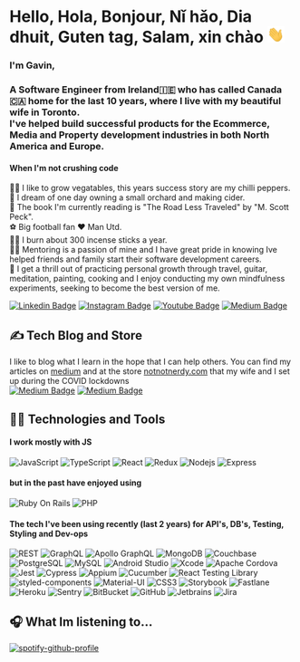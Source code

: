 # Hello, Hola, Bonjour, Nǐ hǎo, Dia dhuit, Guten tag, Salam, xin chào <img src="https://github.com/gavmac/gavmac/blob/main/wave.gif" width="30px">

### I'm Gavin, <br>
### A Software Engineer from Ireland:ireland: who has called Canada:canada: home for the last 10 years, where I live with my beautiful wife in Toronto. <br> I've helped build successful products for the Ecommerce, Media and Property development industries in both North America and Europe.

#### When I'm not crushing code 
:farmer: I like to grow vegatables, this years success story are my chilli peppers.<br>
:apple: I dream of one day owning a small orchard and making cider.<br>
:open_book: The book I'm currently reading is "The Road Less Traveled" by "M. Scott Peck".<br>
:soccer: Big football fan :heart: Man Utd.<br>
:lotus_position_man: I burn about 300 incense sticks a year.<br>
:man_teacher: Mentoring is a passion of mine and I have great pride in knowing Ive helped friends and family start their software development careers.<br>
:seedling: I get a thrill out of practicing personal growth through travel, guitar, meditation, painting, cooking and I enjoy conducting my own mindfulness experiments, seeking to become the best version of me.

[![Linkedin Badge](https://img.shields.io/badge/-GavinMacken-blue?style=flat-square&logo=Linkedin&logoColor=white&link=https://www.linkedin.com/in/gavin-macken-42435498/)](https://www.linkedin.com/in/gavin-macken-42435498/)
[![Instagram Badge](https://img.shields.io/badge/-!!nerdy-black?style=flat-square&logo=instagram&logoColor=white&link=https://www.instagram.com/notnotnerdy/)](https://www.instagram.com/notnotnerdy)
[![Youtube Badge](https://img.shields.io/badge/-GavMac-darkred?style=flat-square&logo=youtube&logoColor=white&link=https://www.youtube.com/channel/UCADv58l3HUsOu6c41I3oLVw)](https://www.youtube.com/channel/UCADv58l3HUsOu6c41I3oLVw)
[![Medium Badge](https://img.shields.io/badge/-@GavMac2010-03a57a?style=flat-square&labelColor=000000&logo=Medium&link=https://medium.com/@GavMac2010)](https://medium.com/@GavMac2010)

## :writing_hand: Tech Blog and Store
I like to blog what I learn in the hope that I can help others. You can find my articles on [medium](https://medium.com/@GavMac2010) and at the store [notnotnerdy.com](https://notnotnerdy.com) that my wife and I set up during the COVID lockdowns<br>
[![Medium Badge](https://img.shields.io/badge/-@GavMac2010-03a57a?style=flat-square&labelColor=000000&logo=Medium&link=https://medium.com/@GavMac2010)](https://medium.com/@GavMac2010)
[![Medium Badge](https://img.shields.io/badge/-!!nerdy-black?style=flat-square&labelColor=000000&link=https://notnotnerdy.com)](https://notnotnerdy.com)

## :technologist: Technologies and Tools

#### I work mostly with JS
![JavaScript](https://img.shields.io/badge/-JavaScript-black?style=flat-square&logo=javascript)
![TypeScript](https://img.shields.io/badge/-TypeScript-007ACC?style=flat-square&logo=typescript)
![React](https://img.shields.io/badge/-React-black?style=flat-square&logo=react)
![Redux](https://img.shields.io/badge/-Redux-black?style=flat-square&logo=redux)
![Nodejs](https://img.shields.io/badge/-Nodejs-black?style=flat-square&logo=Node.js)
![Express](https://img.shields.io/badge/-Express-yellow?style=flat-square&logo=express)

#### but in the past have enjoyed using
![Ruby On Rails](https://img.shields.io/badge/-Ruby%20On%20Rails-FF6347?style=flat-square&logo=rubyonrails)
![PHP](https://img.shields.io/badge/-PHP-black?style=flat-square&logo=php)

#### The tech I've been using recently (last 2 years) for API's, DB's, Testing, Styling and Dev-ops
![REST](https://img.shields.io/badge/-RESTful%20API-black?style=flat-square&logo=rest)
![GraphQL](https://img.shields.io/badge/-GraphQL-E10098?style=flat-square&logo=graphql)
![Apollo GraphQL](https://img.shields.io/badge/-Apollo%20GraphQL-311C87?style=flat-square&logo=apollo-graphql)
![MongoDB](https://img.shields.io/badge/-MongoDB-black?style=flat-square&logo=mongodb)
![Couchbase](https://img.shields.io/badge/-Couchbase-red?style=flat-square&logo=couchbase)
![PostgreSQL](https://img.shields.io/badge/-PostgreSQL-black?style=flat-square&logo=postgresql)
![MySQL](https://img.shields.io/badge/-MySQL-black?style=flat-square&logo=mysql)
![Android Studio](https://img.shields.io/badge/-Android%20Studio-black?style=flat-square&logo=androidstudio)
![Xcode](https://img.shields.io/badge/-Xcode-black?style=flat-square&logo=xcode)
![Apache Cordova](https://img.shields.io/badge/-Apache%20Cordova-black?style=flat-square&logo=apachecordova)
![Jest](https://img.shields.io/badge/-Jest-black?style=flat-square&logo=jest)
![Cypress](https://img.shields.io/badge/-Cypress-black?style=flat-square&logo=cypress)
![Appium](https://img.shields.io/badge/-Appium-blueviolet?style=flat-square)
![Cucumber](https://img.shields.io/badge/-Cucumber-black?style=flat-square&logo=cucumber)
![React Testing Library](https://img.shields.io/badge/-Test%20Library-blueviolet?style=flat-square&testinglibrary)
![styled-components](https://img.shields.io/badge/-styled%20components-black?style=flat-square&logo=styled-components)
![Material-UI](https://img.shields.io/badge/-Material%20UI-blue?style=flat-square&logo=materialui)
![CSS3](https://img.shields.io/badge/-CSS3-blue?style=flat-square&logo=css3)
![Storybook](https://img.shields.io/badge/-Storybook-black?style=flat-square&logo=storybook)
![Fastlane](https://img.shields.io/badge/-Fastlane-black?style=flat-square&logo=fastlane)
![Heroku](https://img.shields.io/badge/-Heroku-430098?style=flat-square&logo=heroku)
![Sentry](https://img.shields.io/badge/-Sentry-blueviolet?style=flat-square&logo=sentry)
![BitBucket](https://img.shields.io/badge/-BitBucket-darkblue?style=flat-square&logo=bitbucket)
![GitHub](https://img.shields.io/badge/-GitHub-181717?style=flat-square&logo=github)
![Jetbrains](https://img.shields.io/badge/-Jetbrains-black?style=flat-square&logo=jetbrains)
![Jira](https://img.shields.io/badge/-Jira-blue?style=flat-square&logo=jira)


## :headphones: What Im listening to...

[![spotify-github-profile](https://spotify-github-profile.vercel.app/api/view?uid=22hyvd3vz3p4efy4axt4l4hsq&cover_image=true&theme=compact)](https://spotify-github-profile.vercel.app/api/view?uid=22hyvd3vz3p4efy4axt4l4hsq&redirect=true)




<!--
**gavmac/gavmac** is a ✨ _special_ ✨ repository because its `README.md` (this file) appears on your GitHub profile.

Here are some ideas to get you started:

- 🔭 I’m currently working on ...
- 🌱 I’m currently learning ...
- 👯 I’m looking to collaborate on ...
- 🤔 I’m looking for help with ...
- 💬 Ask me about ...
- 📫 How to reach me: ...
- 😄 Pronouns: ...
- ⚡ Fun fact: ...
-->
